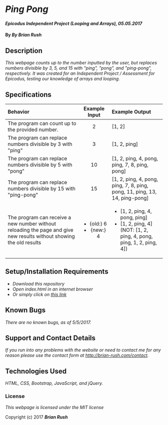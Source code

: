 # _Ping Pong_

#### _Epicodus Independent Project (Looping and Arrays), 05.05.2017_

#### By _**By Brian Rush**_

## Description

_This webpage counts up to the number inputted by the user, but replaces numbers divisible by 3, 5, and 15 with "ping", "pong", and "ping-pong", respectively. It was created for an Independent Project / Assessment for Epicodus, testing our knowledge of arrays and looping._

## Specifications

Behavior | Example Input | Example Output
:--- | :---: | :---
The program can count up to the provided number. | 2 | [1, 2]
The program can replace numbers divisible by 3 with "ping" | 3 | [1, 2, ping]
The program can replace numbers divisible by 5 with "pong" | 10 | [1, 2, ping, 4, pong, ping, 7, 8, ping, pong]
The program can replace numbers divisible by 15 with "ping-pong" | 15 | [1, 2, ping, 4, pong, ping, 7, 8, ping, pong, 11, ping, 13, 14, ping-pong]
The program can receive a new number without reloading the page and give new results without showing the old results | <ul><li>{old:} 6</li><li>{new:} 4</li></ul> | <ul><li>[1, 2, ping, 4, pong, ping]</li><li>[1, 2, ping, 4] <br>(NOT: [1, 2, ping, 4, pong, ping, 1, 2, ping, 4])</li></ul>


## Setup/Installation Requirements

* _Download this repository_
* _Open index.html in an internet browser_
* _Or simply click on [this link](http://Brian-Rush.github.io/ping-pong)_

## Known Bugs

_There are no known bugs, as of 5/5/2017._

## Support and Contact Details

_If you run into any problems with the website or need to contact me for any reason please use the contact form at http://brian-rush.com/contact._

## Technologies Used

_HTML, CSS, Bootstrap, JavaScript, and jQuery._

### License

*This webpage is licensed under the MIT license*

Copyright (c) 2017 **_Brian Rush_**
